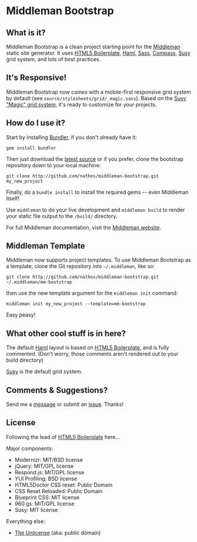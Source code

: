 # Middleman Bootstrap

## What is it?

Middleman Bootstrap is a clean project starting point for the [Middleman](http://middlemanapp.com/) static site generator. It uses [HTML5 Boilerplate](http://html5boilerplate.com/), [Haml](http://haml-lang.com/), [Sass](http://sass-lang.com/), [Compass](http://compass-style.org/), [Susy](http://susy.oddbird.net/) grid system, and lots of best practices.

## It's Responsive!

Middleman Bootstrap now comes with a mobile-first responsive grid system by default (see ```source/stylesheets/grid/_magic.sass```). Based on the [Susy "Magic" grid system](http://susy.oddbird.net/demos/magic/), it's ready to customize for your projects.

## How do I use it?

Start by installing [Bundler](http://gembundler.com/), if you don't already have it:

```
gem install bundler
```

Then just download the [latest source](https://github.com/nathos/middleman-bootstrap/archives/master) or if you prefer, clone the bootstrap repository down to your local machine:

```
git clone http://github.com/nathos/middleman-bootstrap.git my_new_project
```

Finally, do a ```bundle install``` to install the required gems -- even Middleman itself!

Use ```middleman``` to do your live development and ```middleman build``` to render your static file output to the ```/build/``` directory. 

For full Middleman documentation, visit the [Middleman website](http://middlemanapp.com/).


## Middleman Template

Middleman now supports project templates. To use Middleman Bootstrap as a template, clone the Git repository into ```~/.middleman```, like so:

```git clone http://github.com/nathos/middleman-bootstrap.git ~/.middleman/mm-bootstrap```

then use the new template argument for the ```middleman init``` command:

```middleman init my_new_project --template=mm-bootstrap```

Easy peasy!


## What other cool stuff is in here?

The default [Haml](http://haml-lang.com/) layout is based on [HTML5 Boilerplate](http://html5boilerplate.com/), and is fully commented. (Don't worry, those comments aren't rendered out to your build directory)

[Susy](http://susy.oddbird.net/) is the default grid system. 


## Comments & Suggestions?

Send me a [message](https://github.com/nathos) or submit an [issue](https://github.com/nathos/middleman-bootstrap/issues). Thanks!


## License

Following the lead of [HTML5 Boilerplate](https://github.com/paulirish/html5-boilerplate) here...

Major components:

* Modernizr: MIT/BSD license
* jQuery: MIT/GPL license
* Respond.js: MIT/GPL license
* YUI Profiling: BSD license
* HTML5Doctor CSS reset: Public Domain
* CSS Reset Reloaded: Public Domain
* Blueprint CSS: MIT license
* 960.gs: MIT/GPL license
* Susy: MIT license

Everything else:

* [The Unlicense](http://unlicense.org/) (aka: public domain)
